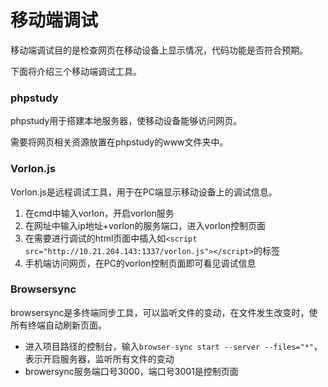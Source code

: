 # 移动端调试

移动端调试目的是检查网页在移动设备上显示情况，代码功能是否符合预期。

下面将介绍三个移动端调试工具。

### phpstudy

phpstudy用于搭建本地服务器，使移动设备能够访问网页。

需要将网页相关资源放置在phpstudy的www文件夹中。

### Vorlon.js

Vorlon.js是远程调试工具，用于在PC端显示移动设备上的调试信息。

1. 在cmd中输入vorlon，开启vorlon服务
2. 在网址中输入ip地址+vorlon的服务端口，进入vorlon控制页面
3. 在需要进行调试的html页面中插入如`<script src="http://10.21.204.143:1337/vorlon.js"></script>`的标签
4. 手机端访问网页，在PC的vorlon控制页面即可看见调试信息

### Browsersync

browsersync是多终端同步工具，可以监听文件的变动，在文件发生改变时，使所有终端自动刷新页面。

* 进入项目路径的控制台，输入`browser-sync start --server --files="*"`，表示开启服务器，监听所有文件的变动
* browersync服务端口号3000，端口号3001是控制页面